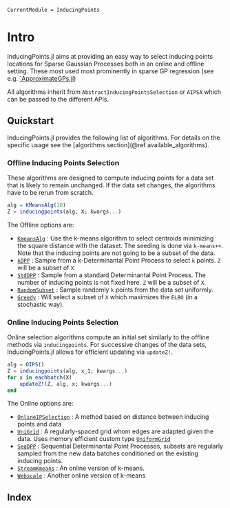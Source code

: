 ```@meta
CurrentModule = InducingPoints
```

# Intro

InducingPoints.jl aims at providing an easy way to select inducing points locations for Sparse Gaussian Processes both in an online and offline setting. These most used most prominently in sparse GP regression (see e.g. [`ApproximateGPs.jl](https://github.com/JuliaGaussianProcesses/ApproximateGPs.jl))

All algorithms inherit from `AbstractInducingPointsSelection` or `AIPSA` which can be passed to the different APIs.

## Quickstart
InducingPoints.jl provides the following list of algorithms. For details on the specific usage see the [algorithms section](@ref available_algorithms).


### Offline Inducing Points Selection
These algorithms are designed to compute inducing points for a data set that is likely to remain unchanged. 
If the data set changes, the algorithms have to be rerun from scratch. 
```julia
alg = KMeansAlg(10)
Z = inducingpoints(alg, X; kwargs...)
```

The Offline options are:
- [`KmeansAlg`](@ref) : Use the k-means algorithm to select centroids minimizing the square distance with the dataset. The seeding is done via `k-means++`. Note that the inducing points are not going to be a subset of the data.
- [`kDPP`](@ref) : Sample from a k-Determinantal Point Process to select `k` points. `Z` will be a subset of `X`.
- [`StdDPP`](@ref) : Sample from a standard Determinantal Point Process. The number of inducing points is not fixed here. `Z` will be a subset of `X`.
- [`RandomSubset`](@ref) : Sample randomly `k` points from the data set uniformly.
- [`Greedy`](@ref) : Will select a subset of `X` which maximizes the `ELBO` (in a stochastic way).


### Online Inducing Points Selection

Online selection algorithms compute an initial set similarly to the offline methods via `inducingpoints`. For successive changes of the data sets, InducingPoints.jl allows for efficient updating via `updateZ!`.
```julia
alg = OIPS()
Z = inducingpoints(alg, x_1; kwargs...)
for x in eachbatch(X)
    updateZ!(Z, alg, x; kwargs...)
end
```

The Online options are:
- [`OnlineIPSelection`](@ref) : A method based on distance between inducing points and data
- [`UniGrid`](@ref) : A regularly-spaced grid whom edges are adapted given the data. Uses memory efficient custom type [`UniformGrid`](@ref)
- [`SeqDPP`](@ref) : Sequential Determinantal Point Processes, subsets are regularly sampled from the new data batches conditioned on the existing inducing points.
- [`StreamKmeans`](@ref) : An online version of k-means.
- [`Webscale`](@ref) : Another online version of k-means

## Index 
```@index
```

